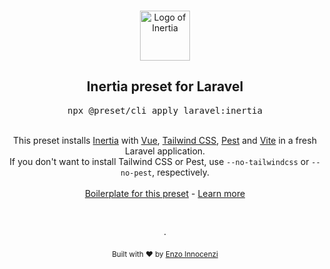 <p align="center">
  <br />
  <a href="https://preset.dev">
    <img width="80" src="https://raw.githubusercontent.com/innocenzi/awesome-inertiajs/main/assets/logo.svg" alt="Logo of Inertia">
  </a>
  <br />
</p>

<h2 align="center">Inertia preset for Laravel</h2>
<pre><div align="center">npx @preset/cli apply laravel:inertia</div></pre>

<br />

<div align="center">
  This preset installs <a href="https://inertiajs.com">Inertia</a> with <a href="https://vuejs.org">Vue</a>, <a href="https://tailwindcss.com">Tailwind CSS</a>, <a href="https://pestphp.com">Pest</a> and <a href="https://vitejs.dev">Vite</a> in a fresh Laravel application.
  <br />
  If you don't want to install Tailwind CSS or Pest, use <code>--no-tailwindcss</code> or <code>--no-pest</code>, respectively.
  <br />
  <br />
  <a href="https://github.com/laravel-presets/inertia/tree/boilerplate">Boilerplate for this preset</a> - <a href="https://preset.dev">Learn more</a>
</div>

<p align="center">
  <br />
  <br />
  ·
  <br />
  <br />
  <sub>Built with ❤︎ by <a href="https://github.com/enzoinnocenzi">Enzo Innocenzi</a>
</p>

